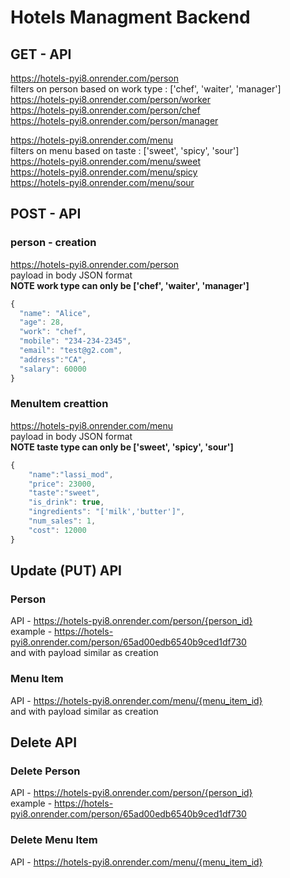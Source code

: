 # Hotels Managment Backend

## GET - API

<https://hotels-pyi8.onrender.com/person>  
filters on person based on work type : ['chef', 'waiter', 'manager']  
<https://hotels-pyi8.onrender.com/person/worker>  
<https://hotels-pyi8.onrender.com/person/chef>  
<https://hotels-pyi8.onrender.com/person/manager>  

<https://hotels-pyi8.onrender.com/menu>  
filters on menu based on taste : ['sweet', 'spicy', 'sour']  
<https://hotels-pyi8.onrender.com/menu/sweet>  
<https://hotels-pyi8.onrender.com/menu/spicy>  
<https://hotels-pyi8.onrender.com/menu/sour>

## POST - API

### person - creation  

<https://hotels-pyi8.onrender.com/person>  
payload in body JSON format  
**NOTE work type can only be ['chef', 'waiter', 'manager']**

```js
{
  "name": "Alice",
  "age": 28,
  "work": "chef",
  "mobile": "234-234-2345",
  "email": "test@g2.com",
  "address":"CA",
  "salary": 60000
}
```

### MenuItem creattion

<https://hotels-pyi8.onrender.com/menu>  
payload in body JSON format  
**NOTE taste type can only be ['sweet', 'spicy', 'sour']**

```js
{
    "name":"lassi_mod",
    "price": 23000,
    "taste":"sweet",
    "is_drink": true,
    "ingredients": "['milk','butter']",
    "num_sales": 1,
    "cost": 12000
}
```

## Update (PUT) API

### Person

API - <https://hotels-pyi8.onrender.com/person/{person_id}>  
example -
<https://hotels-pyi8.onrender.com/person/65ad00edb6540b9ced1df730>  
and with payload similar as creation

### Menu Item

API - <https://hotels-pyi8.onrender.com/menu/{menu_item_id}>  
and with payload similar as creation

## Delete API

### Delete Person

API - <https://hotels-pyi8.onrender.com/person/{person_id}>  
example -
<https://hotels-pyi8.onrender.com/person/65ad00edb6540b9ced1df730>  

### Delete Menu Item

API - <https://hotels-pyi8.onrender.com/menu/{menu_item_id}>  

